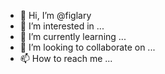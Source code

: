 - 👋 Hi, I’m @figlary
- 👀 I’m interested in ...
- 🌱 I’m currently learning ...
- 💞️ I’m looking to collaborate on ...
- 📫 How to reach me ...

<!---
figlary/figlary is a ✨ special ✨ repository because its `README.md` (this file) appears on your GitHub profile.
You can click the Preview link to take a look at your changes.
--->
